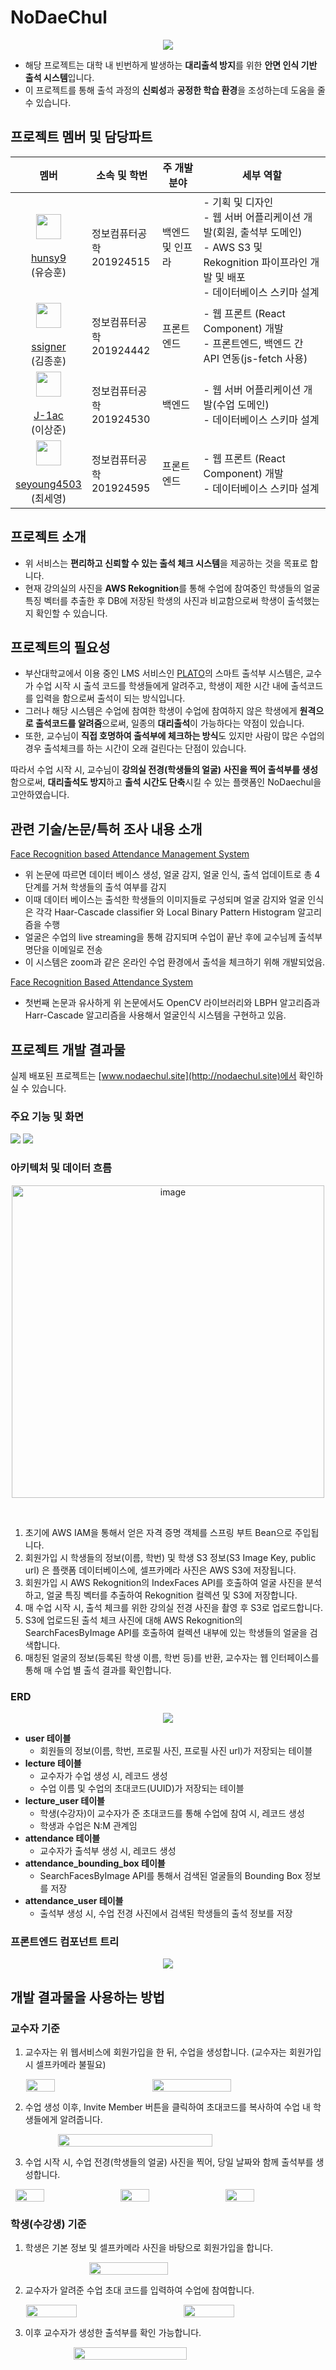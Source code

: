 # NoDaeChul

<div style="display: flex; justify-content: center">
<img src="./assets/main.svg">
</div>

- 해당 프로젝트는 대학 내 빈번하게 발생하는 **대리출석 방지**를 위한 **안면 인식 기반 출석 시스템**입니다.
- 이 프로젝트를 통해 출석 과정의 **신뢰성**과 **공정한 학습 환경**을 조성하는데 도움을 줄 수 있습니다.

## 프로젝트 멤버 및 담당파트
| 멤버                                                                                                                                                                                                                                   | 소속 및 학번                | 주 개발 분야 | 세부 역할                                                                                                        |
|--------------------------------------------------------------------------------------------------------------------------------------------------------------------------------------------------------------------------------------|------------------------|--------|--------------------------------------------------------------------------------------------------------------|
| <div style="display: flex; flex-direction:column; justify-content: center; align-items: center"> <img width="40" src="https://avatars.githubusercontent.com/u/101303791?v=4"/> <br> [hunsy9](https://github.com/hunsy9) (유승훈) </div> | 정보컴퓨터공학 <br> 201924515 | 백엔드 및 인프라 | - 기획 및 디자인 <br> - 웹 서버 어플리케이션 개발(회원, 출석부 도메인) <br> - AWS S3 및 Rekognition 파이프라인 개발 및 배포 <br> - 데이터베이스 스키마 설계 |
| <div style="display: flex; flex-direction:column; justify-content: center; align-items: center"> <img width="40" src="https://avatars.githubusercontent.com/u/108757425?v=4"/> <br> [ssigner](https://github.com/ssigner) (김종훈) </div> | 정보컴퓨터공학 <br> 201924442  | 프론트엔드  | - 웹 프론트 (React Component) 개발 <br> - 프론트엔드, 백엔드 간 API 연동(js-fetch 사용)                                         |
| <div style="display: flex; flex-direction:column; justify-content: center; align-items: center"> <img width="40" src="https://avatars.githubusercontent.com/u/55781137?v=4"/> <br> [J-1ac](https://github.com/J-1ac) (이상준) </div> | 정보컴퓨터공학 <br> 201924530  | 백엔드    | - 웹 서버 어플리케이션 개발(수업 도메인) <br> - 데이터베이스 스키마 설계                                                                |
| <div style="display: flex; flex-direction:column; justify-content: center; align-items: center"> <img width="40" src="https://avatars.githubusercontent.com/u/45430077?v=4"/> <br> [seyoung4503](https://github.com/seyoung4503) (최세영) </div> | 정보컴퓨터공학 <br> 201924595  | 프론트엔드  | - 웹 프론트 (React Component) 개발 <br> - 데이터베이스 스키마 설계                                                            |

## 프로젝트 소개
- 위 서비스는 **편리하고 신뢰할 수 있는 출석 체크 시스템**을 제공하는 것을 목표로 합니다.
- 현재 강의실의 사진을 **AWS Rekognition**를 통해 수업에 참여중인 학생들의 얼굴 특징 벡터를 추출한 후 DB에 저장된 학생의 사진과 비교함으로써 학생이 출석했는지 확인할 수 있습니다.

## 프로젝트의 필요성
- 부산대학교에서 이용 중인 LMS 서비스인 [PLATO](https://plato.pusan.ac.kr/)의 스마트 출석부 시스템은, 교수가 수업 시작 시 출석 코드를 학생들에게 알려주고, 학생이 제한 시간 내에 출석코드를 입력을 함으로써 출석이 되는 방식입니다.
- 그러나 해당 시스템은 수업에 참여한 학생이 수업에 참여하지 않은 학생에게 **원격으로 출석코드를 알려줌**으로써, 일종의 **대리출석**이 가능하다는 약점이 있습니다.
- 또한, 교수님이 **직접 호명하여 출석부에 체크하는 방식**도 있지만 사람이 많은 수업의 경우 출석체크를 하는 시간이 오래 걸린다는 단점이 있습니다.

따라서 수업 시작 시, 교수님이 **강의실 전경(학생들의 얼굴) 사진을 찍어 출석부를 생성**함으로써, **대리출석도 방지**하고 **출석 시간도 단축**시킬 수 있는 플랫폼인 NoDaechul을 고안하였습니다.

## 관련 기술/논문/특허 조사 내용 소개
[Face Recognition based Attendance Management System](https://www.researchgate.net/publication/341876647_Face_Recognition_based_Attendance_Management_System)
- 위 논문에 따르면 데이터 베이스 생성, 얼굴 감지, 얼굴 인식, 출석 업데이트로 총 4 단계를 거쳐 학생들의 출석 여부를 감지
- 이때 데이터 베이스는 출석한 학생들의 이미지들로 구성되며 얼굴 감지와 얼굴 인식은 각각 Haar-Cascade  classifier  와 Local  Binary Pattern  Histogram  알고리즘을 수행
- 얼굴은 수업의 live streaming을 통해 감지되며 수업이 끝난 후에 교수님께 출석부 명단을 이메일로 전송
- 이 시스템은 zoom과 같은 온라인 수업 환경에서 출석을 체크하기 위해 개발되었음.

[Face Recognition Based Attendance System](https://ieeexplore.ieee.org/document/10146718) 
- 첫번째 논문과 유사하게 위 논문에서도 OpenCV 라이브러리와 LBPH 알고리즘과 Harr-Cascade 알고리즘을 사용해서 얼굴인식 시스템을 구현하고 있음.

## 프로젝트 개발 결과물

실제 배포된 프로젝트는 [www.nodaechul.site](http://nodaechul.site)에서 확인하실 수 있습니다.

### 주요 기능 및 화면
<img src="./assets/feature_row_one.svg">

<img src="./assets/feature_row_two.svg">

### 아키텍처 및 데이터 흐름
<p align="center">
  <img width="500" alt="image" src="https://github.com/hunsy9/DaechulNoh/assets/101303791/aaaa8a05-3383-4d8a-a74e-d79ea60da1c2">
</p><br>

1. 초기에 AWS IAM을 통해서 얻은 자격 증명 객체를 스프링 부트 Bean으로 주입됩니다.
2. 회원가입 시 학생들의 정보(이름, 학번) 및 학생 S3 정보(S3 Image Key, public url) 은 플랫폼 데이터베이스에, 셀프카메라 사진은 AWS S3에 저장됩니다.
3. 회원가입 시 AWS Rekognition의 IndexFaces API를 호출하여 얼굴 사진을 분석하고, 얼굴 특징 벡터를 추출하여 Rekognition 컬렉션 및 S3에 저장합니다.
4. 매 수업 시작 시, 출석 체크를 위한 강의실 전경 사진을 촬영 후 S3로 업로드합니다. 
5. S3에 업로드된 출석 체크 사진에 대해 AWS Rekognition의 SearchFacesByImage API를 호출하여 컬렉션 내부에 있는 학생들의 얼굴을 검색합니다.
6. 매칭된 얼굴의 정보(등록된 학생 이름, 학번 등)를 반환, 교수자는 웹 인터페이스를 통해 매 수업 별 출석 결과를 확인합니다.

### ERD
<div style="display: flex; justify-content: center">
<img src="./assets/ndc_er_diagram.png">
</div>

- **user 테이블**
  - 회원들의 정보(이름, 학번, 프로필 사진, 프로필 사진 url)가 저장되는 테이블
- **lecture 테이블**
  - 교수자가 수업 생성 시, 레코드 생성
  - 수업 이름 및 수업의 초대코드(UUID)가 저장되는 테이블
- **lecture_user 테이블**
  - 학생(수강자)이 교수자가 준 초대코드를 통해 수업에 참여 시, 레코드 생성
  - 학생과 수업은 N:M 관계임
- **attendance 테이블**
  - 교수자가 출석부 생성 시, 레코드 생성
- **attendance_bounding_box 테이블**
  - SearchFacesByImage API를 통해서 검색된 얼굴들의 Bounding Box 정보를 저장
- **attendance_user 테이블**
  - 출석부 생성 시, 수업 전경 사진에서 검색된 학생들의 출석 정보를 저장

### 프론트엔드 컴포넌트 트리
<div style="display: flex; justify-content: center">
<img src="./assets/컴포넌트 트리.png">
</div>

## 개발 결과물을 사용하는 방법

### 교수자 기준
1. 교수자는 위 웹서비스에 회원가입을 한 뒤, 수업을 생성합니다. (교수자는 회원가입 시 셀프카메라 불필요)
<div style="display: flex; justify-content: space-around">
<img width="30%" src="./assets/회원가입(교수).png">
<img width="50%" src="./assets/강의생성.png">
</div>

2. 수업 생성 이후, Invite Member 버튼을 클릭하여 초대코드를 복사하여 수업 내 학생들에게 알려줍니다.
<div style="display: flex; justify-content: center">
<img width="70%" src="./assets/invite member클릭시.png">
</div>

3. 수업 시작 시, 수업 전경(학생들의 얼굴) 사진을 찍어, 당일 날짜와 함께 출석부를 생성합니다.
<div style="display: flex; justify-content: space-around">
<img width="30%" src="./assets/출석부생성화면.png">
<img width="30%" src="./assets/출석부생성(파일넣은상태).png">
<img width="30%" src="./assets/출석부생성완료화면.png">
</div>

### 학생(수강생) 기준
1. 학생은 기본 정보 및 셀프카메라 사진을 바탕으로 회원가입을 합니다.
<div style="display: flex; justify-content: space-around">
<img width="50%" src="./assets/회원가입.png">
</div>

2. 교수자가 알려준 수업 초대 코드를 입력하여 수업에 참여합니다.
<div style="display: flex; justify-content: space-around">
<img width="40%" src="./assets/학생의 수업 참여(코드입력).png">
<img width="40%" src="./assets/학생참여후 교수님화면.png">
</div>

3. 이후 교수자가 생성한 출석부를 확인 가능합니다.
<div style="display: flex; justify-content: center">
<img width="60%" src="./assets/날짜클릭시 출석부 확인가능.png">
</div>
